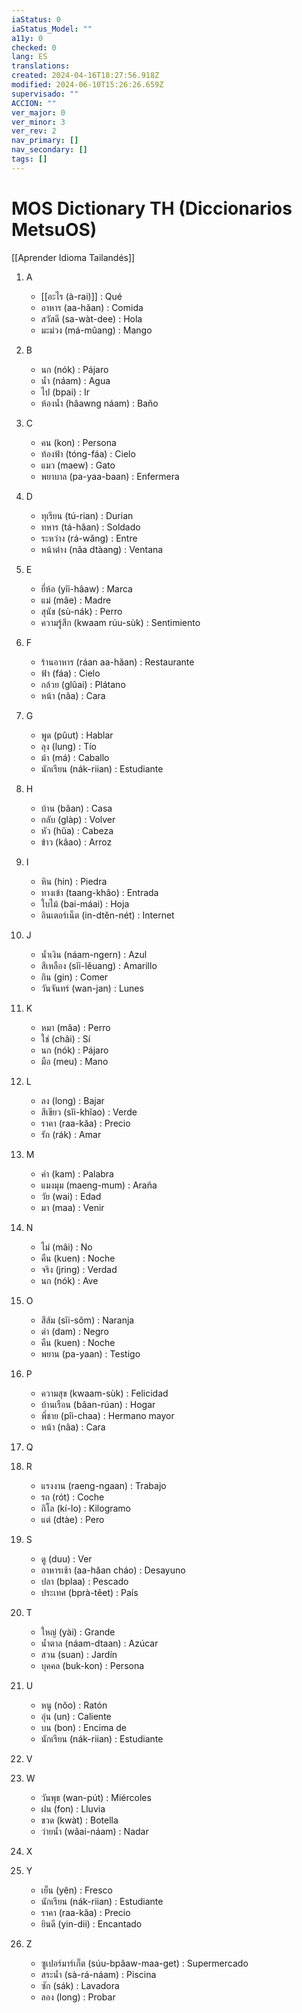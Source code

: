 ```yaml
---
iaStatus: 0
iaStatus_Model: ""
a11y: 0
checked: 0
lang: ES
translations: 
created: 2024-04-16T18:27:56.918Z
modified: 2024-06-10T15:26:26.659Z
supervisado: ""
ACCION: ""
ver_major: 0
ver_minor: 3
ver_rev: 2
nav_primary: []
nav_secondary: []
tags: []
---
```

# MOS Dictionary TH (Diccionarios MetsuOS)

[[Aprender Idioma Tailandés]]

1. A
   - [[อะไร (à-rai)]] : Qué
   - อาหาร (aa-hăan) : Comida
   - สวัสดี (sa-wàt-dee) : Hola
   - มะม่วง (má-mûang) : Mango

2. B
   - นก (nók) : Pájaro
   - น้ำ (náam) : Agua
   - ไป (bpai) : Ir
   - ห้องน้ำ (hâawng náam) : Baño

3. C
   - คน (kon) : Persona
   - ท้องฟ้า (tóng-fáa) : Cielo
   - แมว (maew) : Gato
   - พยาบาล (pa-yaa-baan) : Enfermera

4. D
   - ทุเรียน (tú-rian) : Durian
   - ทหาร (tá-hăan) : Soldado
   - ระหว่าง (rá-wăng) : Entre
   - หน้าต่าง (nâa dtàang) : Ventana

5. E
   - ยี่ห้อ (yîi-hâaw) : Marca
   - แม่ (mâe) : Madre
   - สุนัข (sù-nák) : Perro
   - ความรู้สึก (kwaam rúu-sùk) : Sentimiento

6. F
   - ร้านอาหาร (ráan aa-hăan) : Restaurante
   - ฟ้า (fáa) : Cielo
   - กล้วย (glûai) : Plátano
   - หน้า (nâa) : Cara

7. G
   - พูด (pûut) : Hablar
   - ลุง (lung) : Tío
   - ม้า (má) : Caballo
   - นักเรียน (nák-riian) : Estudiante

8. H
   - บ้าน (bâan) : Casa
   - กลับ (glàp) : Volver
   - หัว (hŭa) : Cabeza
   - ข้าว (kâao) : Arroz

9. I
   - หิน (hin) : Piedra
   - ทางเข้า (taang-khâo) : Entrada
   - ใบไม้ (bai-máai) : Hoja
   - อินเตอร์เน็ต (in-dtĕn-nét) : Internet

10. J
    - น้ำเงิน (náam-ngern) : Azul
    - สีเหลือง (sĭi-lĕuang) : Amarillo
    - กิน (gin) : Comer
    - วันจันทร์ (wan-jan) : Lunes

11. K
    - หมา (măa) : Perro
    - ใช่ (châi) : Sí
    - นก (nók) : Pájaro
    - มือ (meu) : Mano

12. L
    - ลง (long) : Bajar
    - สีเขียว (sĭi-khĭao) : Verde
    - ราคา (raa-kăa) : Precio
    - รัก (rák) : Amar

13. M
    - คำ (kam) : Palabra
    - แมงมุม (maeng-mum) : Araña
    - วัย (wai) : Edad
    - มา (maa) : Venir

14. N
    - ไม่ (mâi) : No
    - คืน (kuen) : Noche
    - จริง (jring) : Verdad
    - นก (nók) : Ave

15. O
    - สีส้ม (sĭi-sôm) : Naranja
    - ดำ (dam) : Negro
    - คืน (kuen) : Noche
    - พยาน (pa-yaan) : Testigo

16. P
    - ความสุข (kwaam-sùk) : Felicidad
    - บ้านเรือน (bâan-rúan) : Hogar
    - พี่ชาย (pîi-chaa) : Hermano mayor
    - หน้า (nâa) : Cara

17. Q

18. R
    - แรงงาน (raeng-ngaan) : Trabajo
    - รถ (rót) : Coche
    - กิโล (kí-lo) : Kilogramo
    - แต่ (dtàe) : Pero

19. S
    - ดู (duu) : Ver
    - อาหารเช้า (aa-hăan cháo) : Desayuno
    - ปลา (bplaa) : Pescado
    - ประเทศ (bprà-têet) : País

20. T
    - ใหญ่ (yài) : Grande
    - น้ำตาล (náam-dtaan) : Azúcar
    - สวน (suan) : Jardín
    - บุคคล (buk-kon) : Persona

21. U
    - หนู (nŏo) : Ratón
    - อุ่น (un) : Caliente
    - บน (bon) : Encima de
    - นักเรียน (nák-riian) : Estudiante

22. V

23. W
    - วันพุธ (wan-pút) : Miércoles
    - ฝน (fon) : Lluvia
    - ขวด (kwàt) : Botella
    - ว่ายน้ำ (wâai-náam) : Nadar

24. X

25. Y
    - เย็น (yên) : Fresco
    - นักเรียน (nák-riian) : Estudiante
    - ราคา (raa-kăa) : Precio
    - ยินดี (yin-dii) : Encantado

26. Z
    - ซูเปอร์มาร์เก็ต (súu-bpâaw-maa-get) : Supermercado
    - สระน้ำ (sà-rá-náam) : Piscina
    - ซัก (sák) : Lavadora
    - ลอง (long) : Probar
